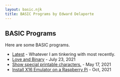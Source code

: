 ```yaml
---
layout: basic.njk
title: BASIC Programs by Edward Delaporte
---
```


## BASIC Programs

Here are some BASIC programs.

+ [Latest](/basic/latest) - Whatever I am tinkering with most recently.
+ [Love and Binary](/basic/hearts) - July 23, 2021
+ [Show special printable characters.](/basic/specials) - May 17, 2021
+ [Install X16 Emulator on a Raspberry Pi](/basic/x16pi/) - Oct, 2021
